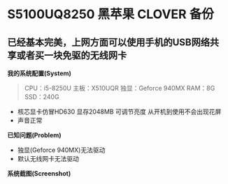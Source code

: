 ﻿# S5100UQ8250 黑苹果 CLOVER 备份

## 已经基本完美，上网方面可以使用手机的USB网络共享或者买一块免驱的无线网卡
 
 **我的系统配置(System)**
 > CPU：i5-8250U 
 > 主板：X510UQR 
 > 独显：Geforce 940MX 
 > RAM：8G 
 > SSD：240G 

+ 核芯显卡仿冒HD630 显存2048MB 可调节亮度 从开机到使用不会出现花屏
+ 声音正常

**已知问题(Problem)**

+ 独显(Geforce 940MX)无法驱动
+ 默认无线网卡无法驱动

**系统截图(Screenshot)**
